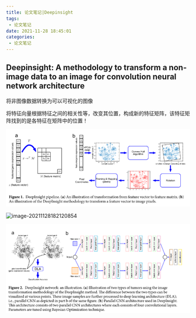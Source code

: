 ```yaml
---
title: 论文笔记|Deepinsight
tags:
 - 论文笔记
date: 2021-11-28 18:45:01
categories:
 - 论文笔记
---
```


## Deepinsight: A methodology to transform a non-image data to an image for  convolution neural network architecture

将非图像数据转换为可以可视化的图像

将特征向量根据特征之间的相关性等，改变其位置，构成新的特征矩阵，该特征矩阵找到的是各特征在矩阵中的位置！

<!--more-->

![image-20211128182404924](论文笔记_Deepinsight/image-20211128182404924.png)



![image-20211128182120854](F:\repositories\fankoyu2019.github.io\source\_posts\电子书以及笔记\img\image-20211128182120854.png)



![image-20211128184653621](img\image-20211128184653621.png)

